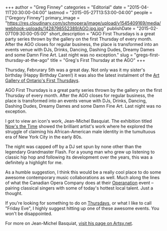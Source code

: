 +++
author = "Greg Finney"
categories = "Editorial"
date = "2015-04-11T20:30:00-04:00"
lastmod = "2015-05-27T13:53:00-04:00"
people = ["Gregory Finney"]
primary_image = "https://res.cloudinary.com/schmopera/image/upload/v1545409169/media/webhook-uploads/1428798552389/AGO.jpg.jpg"
publishDate = "2015-02-07T09:30:00-05:00"
short_description = "AGO First Thursdays is a great party series thrown by the gallery on the first Thursday of every month. After the AGO closes for regular business, the place is transformed into an events venue with DJs, Drinks, Dancing, Dashing Dudes, Dreamy Dames and some Damn Fine Art. Last night was no exception."
slug = "gregs-first-thursday-at-the-ago"
title = "Greg&#039;s First Thursday at the AGO"
+++

Thursday, Februrary 5th was a great day. Not only was it my sister's birthday (Happy Birthday Caren!) it was also the latest instalment of the [Art Gallery of Ontario's First Thursdays](http://www.ago.net/firstthursdays).

AGO First Thursdays is a great party series thrown by the gallery on the first Thursday of every month. After the AGO closes for regular business, the place is transformed into an events venue with DJs, Drinks, Dancing, Dashing Dudes, Dreamy Dames and some Damn Fine Art. Last night was no exception.

I got to view an icon's work, Jean-Michel Basquiat. The exhibition titled [Now's the Time](http://www.ago.net/basquiat) showed the brilliant artist's work where he explored the struggle of claiming his African-American male identity in the tumultuous era of New York City in the early 80s.

The night was capped off by a DJ set spun by none other than the legendary Grandmaster Flash. For a young man who grew up listening to classic hip hop and following its development over the years, this was a definitely a highlight for me.

As a humble suggestion, I think this would be a really cool place to do some awesome contemporary music collaborations as well. Much along the lines of what the Canadian Opera Company does at their [Operanation](http://www.coc.ca/SupportTheCOC/SpecialEvents/Operanation.aspx) event – pairing classical singers with some of today's hottest local talent. Just a thought.

If you're looking for something to do on [Thursdays](http://www.ago.net/firstthursdays), or what I like to call "Friday Eve", I highly suggest hitting up one of these awesome events. You won't be disappointed.

For more on Jean-Michel Basquiat, [visit his page on Artsy.net](https://www.artsy.net/artist/jean-michel-basquiat).
